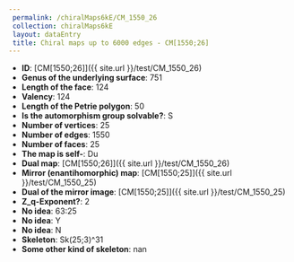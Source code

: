 ```yaml
--- 
 permalink: /chiralMaps6kE/CM_1550_26 
 collection: chiralMaps6kE
 layout: dataEntry
 title: Chiral maps up to 6000 edges - CM[1550;26]
---
```


- **ID**: [CM[1550;26]]({{ site.url }}/test/CM_1550_26)
- **Genus of the underlying surface**: 751
- **Length of the face**: 124
- **Valency**: 124
- **Length of the Petrie polygon**: 50
- **Is the automorphism group solvable?**: S
- **Number of vertices**: 25
- **Number of edges**: 1550
- **Number of faces**: 25
- **The map is self-**: Du
- **Dual map**: [CM[1550;26]]({{ site.url }}/test/CM_1550_26)
- **Mirror (enantihomorphic) map**: [CM[1550;25]]({{ site.url }}/test/CM_1550_25)
- **Dual of the mirror image**: [CM[1550;25]]({{ site.url }}/test/CM_1550_25)
- **Z_q-Exponent?**: 2
- **No idea**:  63:25
- **No idea**: Y
- **No idea**: N
- **Skeleton**: Sk(25;3)^31
- **Some other kind of skeleton**: nan
